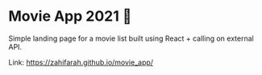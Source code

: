 # Movie App 2021 🎥

Simple landing page for a movie list built using React + calling on external API.

Link: https://zahifarah.github.io/movie_app/
